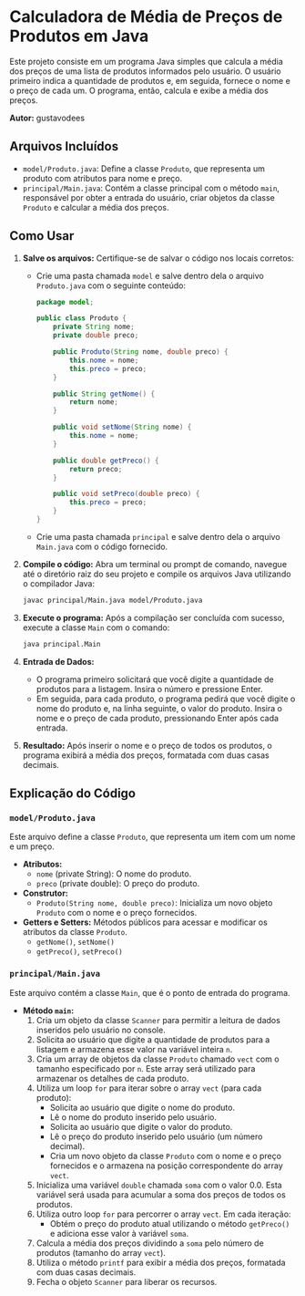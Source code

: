 # Calculadora de Média de Preços de Produtos em Java

Este projeto consiste em um programa Java simples que calcula a média dos preços de uma lista de produtos informados pelo usuário. O usuário primeiro indica a quantidade de produtos e, em seguida, fornece o nome e o preço de cada um. O programa, então, calcula e exibe a média dos preços.

**Autor:** gustavodees

## Arquivos Incluídos

* `model/Produto.java`: Define a classe `Produto`, que representa um produto com atributos para nome e preço.
* `principal/Main.java`: Contém a classe principal com o método `main`, responsável por obter a entrada do usuário, criar objetos da classe `Produto` e calcular a média dos preços.

## Como Usar

1.  **Salve os arquivos:** Certifique-se de salvar o código nos locais corretos:
    * Crie uma pasta chamada `model` e salve dentro dela o arquivo `Produto.java` com o seguinte conteúdo:

      ```java
      package model;

      public class Produto {
          private String nome;
          private double preco;

          public Produto(String nome, double preco) {
              this.nome = nome;
              this.preco = preco;
          }

          public String getNome() {
              return nome;
          }

          public void setNome(String nome) {
              this.nome = nome;
          }

          public double getPreco() {
              return preco;
          }

          public void setPreco(double preco) {
              this.preco = preco;
          }
      }
      ```
    * Crie uma pasta chamada `principal` e salve dentro dela o arquivo `Main.java` com o código fornecido.

2.  **Compile o código:** Abra um terminal ou prompt de comando, navegue até o diretório raiz do seu projeto e compile os arquivos Java utilizando o compilador Java:

    ```bash
    javac principal/Main.java model/Produto.java
    ```

3.  **Execute o programa:** Após a compilação ser concluída com sucesso, execute a classe `Main` com o comando:

    ```bash
    java principal.Main
    ```

4.  **Entrada de Dados:**
    * O programa primeiro solicitará que você digite a quantidade de produtos para a listagem. Insira o número e pressione Enter.
    * Em seguida, para cada produto, o programa pedirá que você digite o nome do produto e, na linha seguinte, o valor do produto. Insira o nome e o preço de cada produto, pressionando Enter após cada entrada.

5.  **Resultado:** Após inserir o nome e o preço de todos os produtos, o programa exibirá a média dos preços, formatada com duas casas decimais.

## Explicação do Código

### `model/Produto.java`

Este arquivo define a classe `Produto`, que representa um item com um nome e um preço.

* **Atributos:**
    * `nome` (private String): O nome do produto.
    * `preco` (private double): O preço do produto.
* **Construtor:**
    * `Produto(String nome, double preco)`: Inicializa um novo objeto `Produto` com o nome e o preço fornecidos.
* **Getters e Setters:** Métodos públicos para acessar e modificar os atributos da classe `Produto`.
    * `getNome()`, `setNome()`
    * `getPreco()`, `setPreco()`

### `principal/Main.java`

Este arquivo contém a classe `Main`, que é o ponto de entrada do programa.

* **Método `main`:**
    1.  Cria um objeto da classe `Scanner` para permitir a leitura de dados inseridos pelo usuário no console.
    2.  Solicita ao usuário que digite a quantidade de produtos para a listagem e armazena esse valor na variável inteira `n`.
    3.  Cria um array de objetos da classe `Produto` chamado `vect` com o tamanho especificado por `n`. Este array será utilizado para armazenar os detalhes de cada produto.
    4.  Utiliza um loop `for` para iterar sobre o array `vect` (para cada produto):
        * Solicita ao usuário que digite o nome do produto.
        * Lê o nome do produto inserido pelo usuário.
        * Solicita ao usuário que digite o valor do produto.
        * Lê o preço do produto inserido pelo usuário (um número decimal).
        * Cria um novo objeto da classe `Produto` com o nome e o preço fornecidos e o armazena na posição correspondente do array `vect`.
    5.  Inicializa uma variável `double` chamada `soma` com o valor 0.0. Esta variável será usada para acumular a soma dos preços de todos os produtos.
    6.  Utiliza outro loop `for` para percorrer o array `vect`. Em cada iteração:
        * Obtém o preço do produto atual utilizando o método `getPreco()` e adiciona esse valor à variável `soma`.
    7.  Calcula a média dos preços dividindo a `soma` pelo número de produtos (tamanho do array `vect`).
    8.  Utiliza o método `printf` para exibir a média dos preços, formatada com duas casas decimais.
    9.  Fecha o objeto `Scanner` para liberar os recursos.
